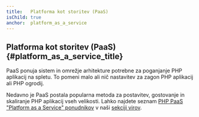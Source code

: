```yaml
---
title:   Platforma kot storitev (PaaS)
isChild: true
anchor:  platform_as_a_service
---
```


## Platforma kot storitev (PaaS)  {#platform_as_a_service_title}

PaaS ponuja sistem in omrežje arhitekture potrebne za poganjanje PHP aplikacij na spletu. To pomeni malo ali nič
nastavitev za zagon PHP aplikacij ali PHP ogrodij.

Nedavno je PaaS postala popularna metoda za postavitev, gostovanje in skaliranje PHP aplikacij vseh velikosti. Lahko
najdete seznam [PHP PaaS "Platform as a Service" ponudnikov](#php-paas-ponudniki) v naši [sekciji virov](#viri).
